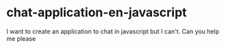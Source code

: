 # chat-application-en-javascript
I want to create an application to chat in javascript but I can't. Can you help me please
